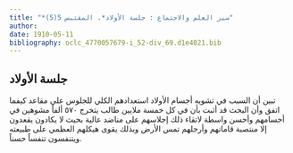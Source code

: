 ```yaml
---
title: "*سير العلم والاجتماع : جلسة الأولاد*. المقتبس 5(5)"
author: 
date: 1910-05-11
bibliography: oclc_4770057679-i_52-div_69.d1e4021.bib
---
```




##  جلسة الأولاد 


 تبين أن السبب في تشويه أجسام الأولاد استعدادهم الكلي للجلوس على مقاعد   كيفما اتفق وأن البحث قد أثبت بأن في كل  خمسة  ملايين طالب يتخرج  ٥٧٠  ألفاً مشوهين في أجسامهم وأحسن واسطة لاتقاء ذلك إجلاسهم على مناضد عالية بحيث لا يكادون يقعدون إلا منتصبة قاماتهم وأرجلهم تمس الأرض وبذلك يقوى هيكلهم العظمي على طبيعته ويتنفسون تنفساً حسناً. 
